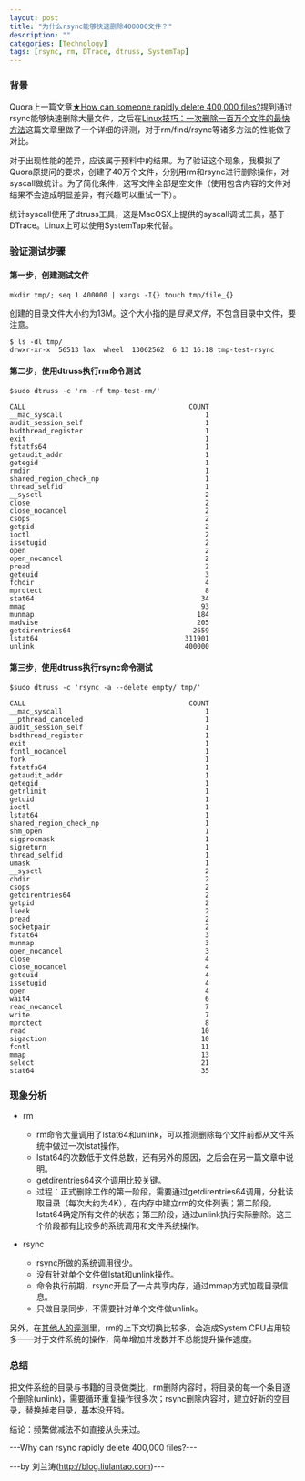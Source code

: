```yaml
---
layout: post
title: "为什么rsync能够快速删除400000文件？"
description: ""
categories: [Technology]
tags: [rsync, rm, DTrace, dtruss, SystemTap]
---
```



### 背景

Quora上一篇文章[★How can someone rapidly delete 400,000 files?](http://www.quora.com/File-Systems/How-can-someone-rapidly-delete-400-000-files)提到通过rsync能够快速删除大量文件，之后在[Linux技巧：一次删除一百万个文件的最快方法](http://web.itivy.com/article-797-1.html)这篇文章里做了一个详细的评测，对于rm/find/rsync等诸多方法的性能做了对比。

对于出现性能的差异，应该属于预料中的结果。为了验证这个现象，我模拟了Quora原提问的要求，创建了40万个文件，分别用rm和rsync进行删除操作，对syscall做统计。为了简化条件，这写文件全部是空文件（使用包含内容的文件对结果不会造成明显差异，有兴趣可以重试一下）。

统计syscall使用了dtruss工具，这是MacOSX上提供的syscall调试工具，基于DTrace。Linux上可以使用SystemTap来代替。


### 验证测试步骤

#### 第一步，创建测试文件

    mkdir tmp/; seq 1 400000 | xargs -I{} touch tmp/file_{}


创建的目录文件大小约为13M。这个大小指的是*目录文件*，不包含目录中文件，要注意。

    $ ls -dl tmp/
    drwxr-xr-x  56513 lax  wheel  13062562  6 13 16:18 tmp-test-rsync


#### 第二步，使用dtruss执行rm命令测试

    $sudo dtruss -c 'rm -rf tmp-test-rm/'

    CALL                                        COUNT
    __mac_syscall                                   1
    audit_session_self                              1
    bsdthread_register                              1
    exit                                            1
    fstatfs64                                       1
    getaudit_addr                                   1
    getegid                                         1
    rmdir                                           1
    shared_region_check_np                          1
    thread_selfid                                   1
    __sysctl                                        2
    close                                           2
    close_nocancel                                  2
    csops                                           2
    getpid                                          2
    ioctl                                           2
    issetugid                                       2
    open                                            2
    open_nocancel                                   2
    pread                                           2
    geteuid                                         3
    fchdir                                          4
    mprotect                                        8
    stat64                                         34
    mmap                                           93
    munmap                                        184
    madvise                                       205
    getdirentries64                              2659
    lstat64                                    311901
    unlink                                     400000


#### 第三步，使用dtruss执行rsync命令测试

    $sudo dtruss -c 'rsync -a --delete empty/ tmp/'

    CALL                                        COUNT
    __mac_syscall                                   1
    __pthread_canceled                              1
    audit_session_self                              1
    bsdthread_register                              1
    exit                                            1
    fcntl_nocancel                                  1
    fork                                            1
    fstatfs64                                       1
    getaudit_addr                                   1
    getegid                                         1
    getrlimit                                       1
    getuid                                          1
    ioctl                                           1
    lstat64                                         1
    shared_region_check_np                          1
    shm_open                                        1
    sigprocmask                                     1
    sigreturn                                       1
    thread_selfid                                   1
    umask                                           1
    __sysctl                                        2
    chdir                                           2
    csops                                           2
    getdirentries64                                 2
    getpid                                          2
    lseek                                           2
    pread                                           2
    socketpair                                      2
    fstat64                                         3
    munmap                                          3
    open_nocancel                                   3
    close                                           4
    close_nocancel                                  4
    geteuid                                         4
    issetugid                                       4
    open                                            4
    wait4                                           6
    read_nocancel                                   7
    write                                           7
    mprotect                                        8
    read                                           10
    sigaction                                      10
    fcntl                                          11
    mmap                                           13
    select                                         21
    stat64                                         35


### 现象分析

*   rm
    *   rm命令大量调用了lstat64和unlink，可以推测删除每个文件前都从文件系统中做过一次lstat操作。
    *   lstat64的次数低于文件总数，还有另外的原因，之后会在另一篇文章中说明。
    *   getdirentries64这个调用比较关键。
    *   过程：正式删除工作的第一阶段，需要通过getdirentries64调用，分批读取目录（每次大约为4K），在内存中建立rm的文件列表；第二阶段，lstat64确定所有文件的状态；第三阶段，通过unlink执行实际删除。这三个阶段都有比较多的系统调用和文件系统操作。

*   rsync
    *   rsync所做的系统调用很少。
    *   没有针对单个文件做lstat和unlink操作。
    *   命令执行前期，rsync开启了一片共享内存，通过mmap方式加载目录信息。
    *   只做目录同步，不需要针对单个文件做unlink。

另外，在[其他人的评测](http://web.itivy.com/article-797-1.html)里，rm的上下文切换比较多，会造成System CPU占用较多——对于文件系统的操作，简单增加并发数并不总能提升操作速度。

### 总结

把文件系统的目录与书籍的目录做类比，rm删除内容时，将目录的每一个条目逐个删除(unlink)，需要循环重复操作很多次；rsync删除内容时，建立好新的空目录，替换掉老目录，基本没开销。

结论：频繁做减法不如直接从头来过。


---Why can rsync rapidly delete 400,000 files?--- 

---by 刘兰涛(http://blog.liulantao.com)---
